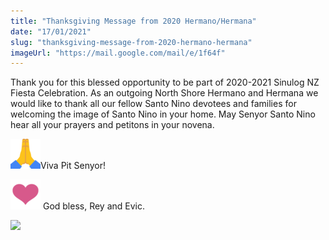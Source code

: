 ```yaml
---
title: "Thanksgiving Message from 2020 Hermano/Hermana"
date: "17/01/2021"
slug: "thanksgiving-message-from-2020-hermano-hermana"
imageUrl: "https://mail.google.com/mail/e/1f64f"
---
```


Thank you for this blessed opportunity to be part of 2020-2021 Sinulog NZ Fiesta Celebration. As an outgoing North Shore Hermano and Hermana we would like to thank all our fellow Santo Nino devotees and families for welcoming the image of Santo Nino in your home. May Senyor Santo Nino hear all your prayers and petitons in your novena.

![🙏](assets\images\1f64f)Viva Pit Senyor!

![❤](assets\images\2764)️ God bless, Rey and Evic.

[![](https://i0.wp.com/santonino-nz.org/wp-content/uploads/2021/01/Hermana.jpg?resize=581%2C401&ssl=1)](https://i0.wp.com/santonino-nz.org/wp-content/uploads/2021/01/Hermana.jpg?ssl=1)